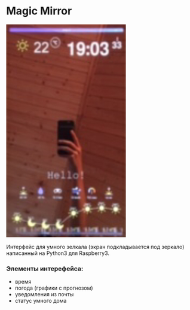 # Magic Mirror
![logo](logo.jpeg)

Интерфейс для умного зелкала (экран подкладывается под зеркало) написанный на Python3 для Raspberry3.
### Элементы интерефейса:
- время
- погода (графики с прогнозом)
- уведомления из почты
- статус умного дома
